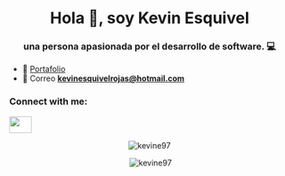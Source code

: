 <h1 align="center">Hola 👋, soy Kevin Esquivel</h1>
<h3 align="center">una persona apasionada por el desarrollo de software. 💻</h3>

- 🔗 [Portafolio](https://kevinesquivel.netlify.app/)
- 📩 Correo **kevinesquivelrojas@hotmail.com**

<h3 align="left">Connect with me:</h3>
<p align="left">
<a href="https://linkedin.com/in/kevin-esquivel-174b101b3" target="blank"><img align="center" src="https://cdn.jsdelivr.net/npm/simple-icons@3.0.1/icons/linkedin.svg" alt="kevin-esquivel-174b101b3" height="30" width="40" style="color: #FFF;" /></a>
</p>


<p align="center"><img  src="https://github-readme-stats.vercel.app/api/top-langs?username=kevine97&show_icons=true&locale=en&layout=compact" alt="kevine97" /></p>
<p align="center">&nbsp;<img  src="https://github-readme-stats.vercel.app/api?username=kevine97&show_icons=true&locale=en" alt="kevine97" /></p>
